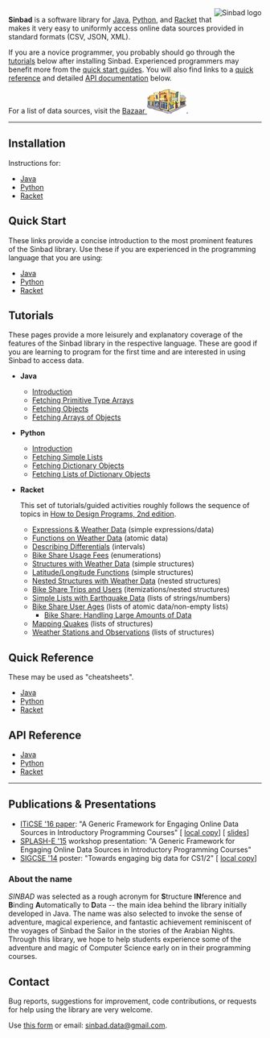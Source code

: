 <div style="float: right;"><img src="http://cs.berry.edu/sinbad/sinbad-logo-thumbnail.png" alt="Sinbad logo" /></div>

**Sinbad** is a software library for [Java](http://java.com), [Python](http://www.python.org), and [Racket](http://racket-lang.org/) that makes it very easy to uniformly access online data sources provided in standard formats (CSV, JSON, XML).

If you are a novice programmer, you probably should go through the [tutorials](#tutorials) below after installing Sinbad. Experienced programmers may benefit more from the [quick start guides](#quick-start). You will also find links to a [quick reference](#quick-reference) and detailed [API documentation](#api-reference) below.

For a list of data sources, visit the [Bazaar <img src="bazaar.png" alt="bazaar" />](bazaar).



----

## Installation
Instructions for:
* [Java](install-java)
* [Python](install-python)
* [Racket](install-racket)

## Quick Start
These links provide a concise introduction to the most prominent features of the Sinbad library. Use these if you are experienced in the programming language that you are using:

* [Java](quick-start-java)
* [Python](quick-start-python)
* [Racket](quick-start-racket)

## Tutorials
These pages provide a more leisurely and explanatory coverage of the features of the Sinbad library in the respective language. These are good if you are learning to program for the first time and are interested in using Sinbad to access data.

* **Java**
  + [Introduction](https://github.com/berry-cs/sinbad/blob/master/tutorials/java/welcome01.md)
  + [Fetching Primitive Type Arrays](https://github.com/berry-cs/sinbad/blob/master/tutorials/java/welcome02-arr.md)
  + [Fetching Objects](https://github.com/berry-cs/sinbad/blob/master/tutorials/java/welcome02-obj.md)
  + [Fetching Arrays of Objects](https://github.com/berry-cs/sinbad/blob/master/tutorials/java/welcome03-objs.md)
  
* **Python**
  + [Introduction](https://github.com/berry-cs/sinbad/blob/master/tutorials/python/welcome01.md)
  + [Fetching Simple Lists](https://github.com/berry-cs/sinbad/blob/master/tutorials/python/welcome02_list.md)
  + [Fetching Dictionary Objects](https://github.com/berry-cs/sinbad/blob/master/tutorials/python/welcome02-dict.md)
  + [Fetching Lists of Dictionary Objects](https://github.com/berry-cs/sinbad/blob/master/tutorials/python/welcome03-objs.md)

* **Racket**

  This set of tutorials/guided activities roughly follows the sequence of topics in [How to Design Programs, 2nd edition](http://www.ccs.neu.edu/home/matthias/HtDP2e/).
  + [Expressions & Weather Data](https://github.com/berry-cs/sinbad/blob/master/tutorials/racket/weather1-expr.md) (simple expressions/data)
  + [Functions on Weather Data](https://github.com/berry-cs/sinbad/blob/master/tutorials/racket/weather2-func.md) (atomic data)
  + [Describing Differentials](https://github.com/berry-cs/sinbad/blob/master/tutorials/racket/weather3-interv.md) (intervals)
  + [Bike Share Usage Fees](https://github.com/berry-cs/sinbad/blob/master/tutorials/racket/bikeshare1-usagefees.md) (enumerations)
  + [Structures with Weather Data](https://github.com/berry-cs/sinbad/blob/master/tutorials/racket/weather4-struct.md) (simple structures)
  + [Latitude/Longitude Functions](https://github.com/berry-cs/sinbad/blob/master/tutorials/racket/latlong-utils.md) (simple structures)
  + [Nested Structures with Weather Data](https://github.com/berry-cs/sinbad/blob/master/tutorials/racket/weather5-nested.md) (nested structures)
  + [Bike Share Trips and Users](https://github.com/berry-cs/sinbad/blob/master/tutorials/racket/bikeshare2-trips.md) (itemizations/nested structures)
  + [Simple Lists with Earthquake Data](https://github.com/berry-cs/sinbad/blob/master/tutorials/racket/quakes1-atomlist.md) (lists of strings/numbers)
  + [Bike Share User Ages](https://github.com/berry-cs/sinbad/blob/master/tutorials/racket/bikeshare3-ages.md) (lists of atomic data/non-empty lists)
    + [Bike Share: Handling Large Amounts of Data](https://github.com/berry-cs/sinbad/blob/master/tutorials/racket/bikeshare-sampling.md)
  + [Mapping Quakes](https://github.com/berry-cs/sinbad/blob/master/tutorials/racket/quakes2-liststruct.md) (lists of structures)
  + [Weather Stations and Observations](https://github.com/berry-cs/sinbad/blob/master/tutorials/racket/weather6-liststruct.md) (lists of structures)
  


## Quick Reference
These may be used as "cheatsheets".

* [Java](quick-java)
* [Python](quick-python)
* [Racket](quick-racket)


## API Reference

* [Java](api-datasource-java)
* [Python](api-datasource-python)
* [Racket](api-datasource-racket)

-----

## Publications & Presentations

* [ITiCSE '16 paper](https://doi.org/10.1145/2899415.2899437): "A Generic Framework for Engaging Online Data Sources in
Introductory Programming Courses" [ [local copy](http://cs.berry.edu/sinbad/iticse16-paper.pdf)] [ [slides](http://cs.berry.edu/sinbad/iticse16-slides.pdf)]
* [SPLASH-E '15](http://2015.splashcon.org/track/splash2015-splash-e#event-overview) workshop presentation: "A Generic Framework for Engaging Online Data Sources in Introductory Programming Courses"
* [SIGCSE '14](https://dl.acm.org/citation.cfm?id=2544280&CFID=633189652&CFTOKEN=58804699) poster: "Towards engaging big data for CS1/2" [ [local copy](http://cs.berry.edu/sinbad/bigdata-poster.pdf)]

### About the name

*SINBAD* was selected as a rough acronym for **S**tructure **IN**ference and **B**inding **A**utomatically to **D**ata -- the main idea behind the library initially developed in Java. The name was also selected to invoke the sense of adventure, magical experience, and fantastic achievement reminiscent of the voyages of Sinbad the Sailor in the stories of the Arabian Nights. Through this library, we hope to help students experience some of the adventure and magic of Computer Science early on in their programming courses.


## Contact

Bug reports, suggestions for improvement, code contributions, or requests for help using the library are very welcome.

Use [this form](feedback) or email: [sinbad.data@gmail.com](mailto:sinbad.data@gmail.com).



